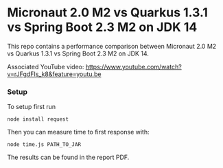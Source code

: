 # Micronaut 2.0 M2 vs Quarkus 1.3.1 vs Spring Boot 2.3 M2 on JDK 14

This repo contains a performance comparison between Micronaut 2.0 M2 vs Quarkus 1.3.1 vs Spring Boot 2.3 M2 on JDK 14. 

Associated YouTube video: https://www.youtube.com/watch?v=rJFgdFIs_k8&feature=youtu.be

### Setup

To setup first run

```
node install request
``` 

Then you can measure time to first response with:

```
node time.js PATH_TO_JAR
```

The results can be found in the report PDF.
